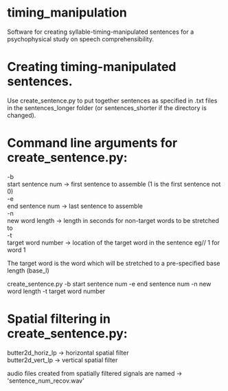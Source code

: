 # timing_manipulation
Software for creating syllable-timing-manipulated sentences for a psychophysical study on speech comprehensibility.

# Creating timing-manipulated sentences.
Use create_sentence.py to put together sentences as specified in .txt files in the sentences_longer folder (or sentences_shorter if the directory is changed).

# Command line arguments for create_sentence.py:

-b <br />
start sentence num  -> first sentence to assemble (1 is the first sentence not 0) <br />
-e <br />
end sentence num    -> last sentence to assemble <br />
-n <br />
new word length     -> length in seconds for non-target words to be stretched to <br />
-t <br />
target word number  -> location of the target word in the sentence eg// 1 for word 1 <br />

The target word is the word which will be stretched to a pre-specified base length (base_l) <br />

create_sentence.py -b start sentence num -e end sentence num -n new word length -t target word number

# Spatial filtering in create_sentence.py:

butter2d_horiz_lp -> horizontal spatial filter <br />
butter2d_vert_lp  -> vertical spatial filter <br />

audio files created from spatially filtered signals are named -> 'sentence_num_recov.wav'

